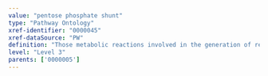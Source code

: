 ```yaml
---
value: "pentose phosphate shunt"
type: "Pathway Ontology"
xref-identifier: "0000045"
xref-dataSource: "PW"
definition: "Those metabolic reactions involved in the generation of reducing equivalents and five carbon (pentose) sugars. The oxidative phase is irreversible; the non-oxidative is reversible."
level: "Level 3"
parents: ['0000005']
---
```


